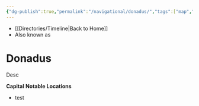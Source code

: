 ```yaml
---
{"dg-publish":true,"permalink":"/navigational/donadus/","tags":["map","innerrim","bamula","planet","unfinished"],"dgHomeLink":false}
---
```


- [[Directories/Timeline\|Back to Home]]
- Also known as 

# Donadus
Desc

**Capital** 
**Notable Locations**
- test
